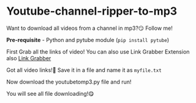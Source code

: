 # Youtube-channel-ripper-to-mp3

Want to download all videos from a channel in mp3?😏 Follow me!

**Pre-requisite** - Python and pytube module (`pip install pytube`)

First Grab all the links of video!
You can also use Link Grabber Extension also
[Link Grabber](https://chrome.google.com/webstore/detail/link-grabber/caodelkhipncidmoebgbbeemedohcdma)

Got all video links!🤠 Save it in a file and name it as `myfile.txt`

Now download the youtubetomp3.py file and run!

You will see all file downloading!😋

